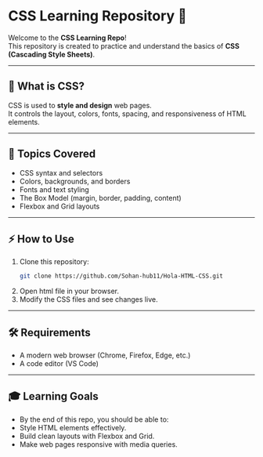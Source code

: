 # CSS Learning Repository 🎨

Welcome to the **CSS Learning Repo**!  
This repository is created to practice and understand the basics of **CSS (Cascading Style Sheets)**.  

---

## 🎯 What is CSS?
CSS is used to **style and design** web pages.  
It controls the layout, colors, fonts, spacing, and responsiveness of HTML elements.

---

## 🚀 Topics Covered
- CSS syntax and selectors
- Colors, backgrounds, and borders
- Fonts and text styling
- The Box Model (margin, border, padding, content)
- Flexbox and Grid layouts

---

## ⚡ How to Use
1. Clone this repository:  
   ```bash
   git clone https://github.com/Sohan-hub11/Hola-HTML-CSS.git
2. Open html file in your browser.
3. Modify the CSS files and see changes live.

---

## 🛠 Requirements
- A modern web browser (Chrome, Firefox, Edge, etc.)
- A code editor (VS Code)

---

## 🎓 Learning Goals
- By the end of this repo, you should be able to:
- Style HTML elements effectively.
- Build clean layouts with Flexbox and Grid.
- Make web pages responsive with media queries.


